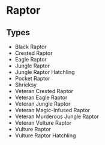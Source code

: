 # Raptor
## Types
* Black Raptor
* Crested Raptor
* Eagle Raptor
* Jungle Raptor
* Jungle Raptor Hatchling
* Pocket Raptor
* Shrieksy
* Veteran Crested Raptor
* Veteran Eagle Raptor
* Veteran Jungle Raptor
* Veteran Magic-Infused Raptor
* Veteran Murderous Jungle Raptor
* Veteran Vulture Raptor
* Vulture Raptor
* Vulture Raptor Hatchling
